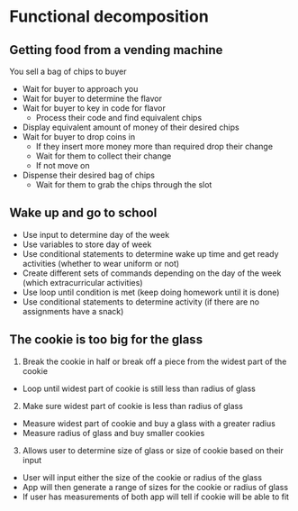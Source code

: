 # Functional decomposition 
## Getting food from a vending machine 

You sell a bag of chips to buyer
- Wait for buyer to approach you 
- Wait for buyer to determine the flavor 
- Wait for buyer to key in code for flavor 
    - Process their code and find equivalent chips
- Display equivalent amount of money of their desired chips
- Wait for buyer to drop coins in 
    - If they insert more money more than required drop their change 
    - Wait for them to collect their change 
    - If not move on 
- Dispense their desired bag of chips 
    - Wait for them to grab the chips through the slot 
   

## Wake up and go to school 
- Use input to determine day of the week
- Use variables to store day of week 
- Use conditional statements to determine wake up time and get ready activities (whether to wear uniform or not) 
- Create different sets of commands depending on the day of the week (which extracurricular activities) 
- Use loop until condition is met (keep doing homework until it is done) 
- Use conditional statements to determine activity (if there are no assignments have a snack) 

## The cookie is too big for the glass 
1. Break the cookie in half or break off a piece from the widest part of the cookie
- Loop until widest part of cookie is still less than radius of glass 
2. Make sure widest part of cookie is less than radius of glass
- Measure widest part of cookie and buy a glass with a greater radius 
- Measure radius of glass and buy smaller cookies 
3. Allows user to determine size of glass or size of cookie based on their input 
- User will input either the size of the cookie or radius of the glass
- App will then generate a range of sizes for the cookie or radius of glass
- If user has measurements of both app will tell if cookie will be able to fit 
